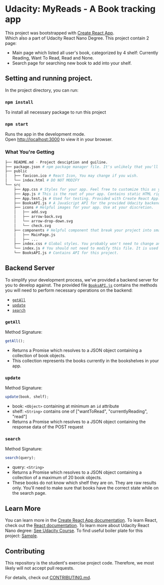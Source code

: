 # Udacity: MyReads - A Book tracking app

This project was bootstrapped with [Create React App](https://github.com/facebook/create-react-app).\
Which also a part of Udacity React Nano Degree.
This project contain 2 page: 
* Main page which listed all user's book, categorized by 4 shelf: Currently Reading, Want To Read, Read and None.
* Search page for searching new book to add into your shelf.
## Setting and running project.
In the project directory, you can run:
### `npm install`
To install all necessary package to run this project
### `npm start`
Runs the app in the development mode.\
Open [http://localhost:3000](http://localhost:3000) to view it in your browser.

### What You're Getting
```bash
├── README.md - Project desciption and guiline.
├── package.json # npm package manager file. It's unlikely that you'll need to modify this.
├── public
│   ├── favicon.ico # React Icon, You may change if you wish.
│   └── index.html # DO NOT MODIFY
└── src
    ├── App.css # Styles for your app. Feel free to customize this as you desire.
    ├── App.js # This is the root of your app. Contains static HTML right now.
    ├── App.test.js # Used for testing. Provided with Create React App. Testing is encouraged, but not required.
    ├── BooksAPI.js # A JavaScript API for the provided Udacity backend. Instructions for the methods are below.
    ├── icons # Helpful images for your app. Use at your discretion.
    │   ├── add.svg
    │   ├── arrow-back.svg
    │   └── arrow-drop-down.svg
    │   └── check.svg
    ├── components # Helpful component that break your project into smaller piece
    │   ├── MainPage.js
    │   ├── ...
    ├── index.css # Global styles. You probably won't need to change anything here.
    └── index.js # You should not need to modify this file. It is used for DOM rendering only.
    └── BooksAPI.js # Contains API for this project.
```
## Backend Server
To simplify your development process, we've provided a backend server for you to develop against. The provided file [`BooksAPI.js`](src/BooksAPI.js) contains the methods you will need to perform necessary operations on the backend:

- [`getAll`](#getall)
- [`update`](#update)
- [`search`](#search)

### `getAll`

Method Signature:

```js
getAll();
```

- Returns a Promise which resolves to a JSON object containing a collection of book objects.
- This collection represents the books currently in the bookshelves in your app.

### `update`

Method Signature:

```js
update(book, shelf);
```

- book: `<Object>` containing at minimum an `id` attribute
- shelf: `<String>` contains one of ["wantToRead", "currentlyReading", "read"]
- Returns a Promise which resolves to a JSON object containing the response data of the POST request

### `search`

Method Signature:

```js
search(query);
```

- query: `<String>`
- Returns a Promise which resolves to a JSON object containing a collection of a maximum of 20 book objects.
- These books do not know which shelf they are on. They are raw results only. You'll need to make sure that books have the correct state while on the search page.

## Learn More
You can learn more in the [Create React App documentation](https://facebook.github.io/create-react-app/docs/getting-started).
To learn React, check out the [React documentation](https://reactjs.org/).
To learn more about Udacity React Nano degree: [See Udacity Course](https://www.udacity.com/enrollment/nd019/8.0.4).
To find useful boiler plate for this project: [Sample](https://github.com/udacity/nd0191-c1-myreads/).
## Contributing
This repository is the student's exercise project code. Therefore, we most likely will not accept pull requests.

For details, check out [CONTRIBUTING.md](https://github.com/udacity/nd0191-c1-myreads/blob/main/README.md).

